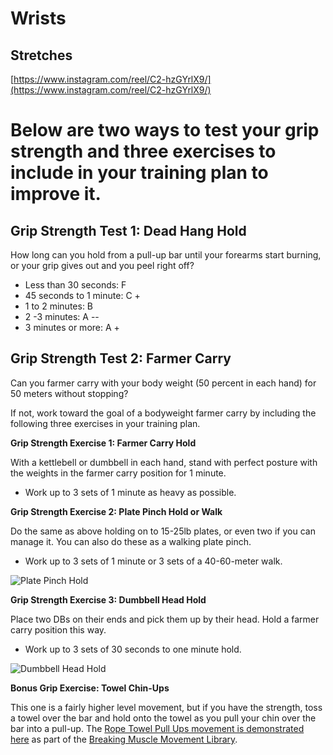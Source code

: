 # Wrists

## Stretches

[https://www.instagram.com/reel/C2-hzGYrlX9/](https://www.instagram.com/reel/C2-hzGYrlX9/)

# Below are two ways to test your grip strength and three exercises to include in your training plan to improve it.

## Grip Strength Test 1: Dead Hang Hold

How long can you hold from a pull-up bar until your forearms start burning, or your grip gives out and you peel right off?

- Less than 30 seconds: F
- 45 seconds to 1 minute: C +
- 1 to 2 minutes: B
- 2 -3 minutes: A --
- 3 minutes or more: A +

## Grip Strength Test 2: Farmer Carry

Can you farmer carry with your body weight (50 percent in each hand) for 50 meters without stopping?

If not, work toward the goal of a bodyweight farmer carry by including the following three exercises in your training plan.

**Grip Strength Exercise 1: Farmer Carry Hold**

With a kettlebell or dumbbell in each hand, stand with perfect posture with the weights in the farmer carry position for 1 minute.

- Work up to 3 sets of 1 minute as heavy as possible.

**Grip Strength Exercise 2: Plate Pinch Hold or Walk**

Do the same as above holding on to 15-25lb plates, or even two if you can manage it. You can also do these as a walking plate pinch.

- Work up to 3 sets of 1 minute or 3 sets of a 40-60-meter walk.

![Plate Pinch Hold](https://breakingmuscle.com//wp-content/uploads/2019/09/platehold.jpeg "Plate Pinch Hold")

**Grip Strength Exercise 3: Dumbbell Head Hold**

Place two DBs on their ends and pick them up by their head. Hold a farmer carry position this way.

- Work up to 3 sets of 30 seconds to one minute hold.

![Dumbbell Head Hold](https://breakingmuscle.com//wp-content/uploads/2019/09/dumbbellhold.jpeg "Dumbbell Head Hold")

**Bonus Grip Exercise: Towel Chin-Ups**

This one is a fairly higher level movement, but if you have the strength, toss a towel over the bar and hold onto the towel as you pull your chin over the bar into a pull-up. The [Rope Towel Pull Ups movement is demonstrated here](https://breakingmuscle.com/rope-towel-pull-ups/) as part of the [Breaking Muscle Movement Library](https://breakingmuscle.com/tag/movement-library/).
